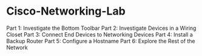 # Cisco-Networking-Lab
  Part 1: Investigate the Bottom Toolbar  Part 2: Investigate Devices in a Wiring Closet  Part 3: Connect End Devices to Networking Devices  Part 4: Install a Backup Router  Part 5: Configure a Hostname  Part 6: Explore the Rest of the Network
